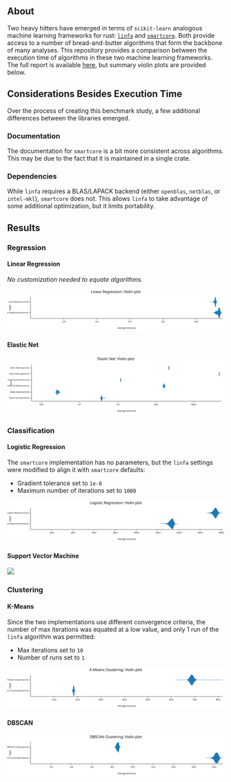 ## About
Two heavy hitters have emerged in terms of `scikit-learn` analogous machine learning frameworks for rust: [`linfa`](https://rust-ml.github.io/linfa/) and [`smartcore`](https://smartcorelib.org/). Both provide access to a number of bread-and-butter algorithms that form the backbone of many analyses. This repository provides a comparison between the execution time of algorithms in these two machine learning frameworks. The full report is available [here](criterion/report/index.html), but summary violin plots are provided below.

## Considerations Besides Execution Time
Over the process of creating this benchmark study, a few additional differences between the libraries emerged.

### Documentation
The documentation for `smartcore` is a bit more consistent across algorithms. This may be due to the fact that it is maintained in a single crate.

### Dependencies
While `linfa` requires a BLAS/LAPACK backend (either `openblas`, `netblas`, or `intel-mkl`), `smartcore` does not. This allows `linfa` to take advantage of some additional optimization, but it limits portability.

## Results
### Regression
#### Linear Regression
_No customization needed to equate algorithms._

![](criterion/Linear%20Regression/report/violin.svg)

#### Elastic Net

![](criterion/Elastic%20Net/report/violin.svg)

### Classification
#### Logistic Regression

The `smartcore` implementation has no parameters, but the `linfa` settings were modified to align it with `smartcore` defaults:

- Gradient tolerance set to `1e-8`
- Maximum number of iterations set to `1000`

![](criterion/Logistic%20Regression/report/violin.svg)

#### Support Vector Machine
![](criterion/SVM/report/violin.svg)


### Clustering
#### K-Means

Since the two implementations use different convergence criteria, the number of max iterations was equated at a low value, and only 1 run of the `linfa` algorithm was permitted:

- Max iterations set to `10`
- Number of runs set to `1`

![](criterion/K-Means%20Clustering/report/violin.svg)

#### DBSCAN

![](criterion/DBSCAN%20Clustering/report/violin.svg)
